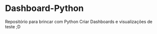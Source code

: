 # Dashboard-Python
 
Repositório para brincar com Python
Criar Dashboards e visualizações de teste ;D
